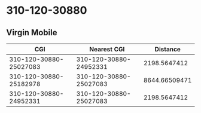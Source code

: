 # 310-120-30880
## Virgin Mobile


| CGI | Nearest CGI | Distance |
|-----|-------------|----------|
| 310-120-30880-25027083 | 310-120-30880-24952331 | 2198.5647412 |
| 310-120-30880-25182978 | 310-120-30880-25027083 | 8644.66509471 |
| 310-120-30880-24952331 | 310-120-30880-25027083 | 2198.5647412 |
